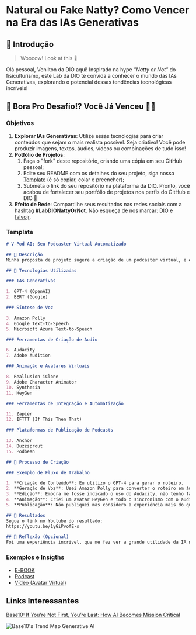 # Natural ou Fake Natty? Como Vencer na Era das IAs Generativas

## 🚀 Introdução

> Woooow! Look at this 👀

Olá pessoal, Venilton da DIO aqui! Inspirado na hype _"Natty or Not"_ do fisiculturismo, este Lab da DIO te convida a conhecer o mundo das IAs Generativas, explorando o potencial dessas tendências tecnológicas incríveis!

## 🎯 Bora Pro Desafio!? Você Já Venceu 💪🤓

### Objetivos

1. **Explorar IAs Generativas**: Utilize essas tecnologias para criar conteúdos que sejam o mais realista possível. Seja criativo! Você pode produzir imagens, textos, áudios, vídeos ou combinações de tudo isso!
1. **Potfólio de Projetos**:
    1. Faça o "fork" deste repositório, criando uma cópia em seu GitHub pessoal;
    2. Edite seu README com os detalhes do seu projeto, siga nosso [Template](#template) (é só copiar, colar e preencher);
    3. Submeta o link do seu repositório na plataforma da DIO. Pronto, você acabou de fortalecer seu portfólio de projetos nos perfis do GitHub e DIO 🚀
1. **Efeito de Rede**: Compartilhe seus resultados nas redes sociais com a hashtag **#LabDIONattyOrNot**. Não esqueça de nos marcar: [DIO](https://www.linkedin.com/school/dio-makethechange) e [falvojr](https://www.linkedin.com/in/falvojr).

### Template

```markdown
# V-Pod AI: Seu Podcaster Virtual Automatizado

## 📒 Descrição
Minha proposta de projeto sugere a criação de um podcaster virtual, e essa foi a escolha levando em conta o meu próprio nível de introspecção.

## 🤖 Tecnologias Utilizadas

### IAs Generativas

1. GPT-4 (OpenAI)
2. BERT (Google)

### Síntese de Voz

3. Amazon Polly
4. Google Text-to-Speech
5. Microsoft Azure Text-to-Speech

### Ferramentas de Criação de Áudio

6. Audacity
7. Adobe Audition

### Animação e Avatares Virtuais

8. Reallusion iClone
9. Adobe Character Animator
10. Synthesia
11. HeyGen

### Ferramentas de Integração e Automatização

11. Zapier
12. IFTTT (If This Then That)

### Plataformas de Publicação de Podcasts

13. Anchor
14. Buzzsprout
15. Podbean

## 🧐 Processo de Criação

### Exemplo de Fluxo de Trabalho

1. **Criação de Conteúdo**: Eu utilizo o GPT-4 para gerar o roteiro.
2. **Geração de Voz**: Usei Amazon Polly para converter o roteiro em áudio.
3. **Edição**: Embora me fosse indicado o uso do Audacity, não tenho familiaridade com edição de audios. =(
4. **Animação**: Criei um avatar HeyGen e todo o sincronismo com o audio se deu automaticamente. Não foi necessário usar o Roteiro convertido pra audio que havia feito no Amazon Polly(Text-to-Speech), pois o próprio HeyGen já tem este recurso integrado!
5. **Publicação**: Não publiquei mas considero a experiência mais do que valiosa.

## 🚀 Resultados
Segue o link no Youtube do resultado:
https://youtu.be/1yGiPvofE-s

## 💭 Reflexão (Opcional)
Foi uma experiência incrivel, que me fez ver a grande utilidade da IA no nosso cotidiano.
```

### Exemplos e Insigths

- [E-BOOK](/exemplos/E-BOOK.md)
- [Podcast](/exemplos/PODCAST.md)
- [Vídeo (Avatar Virtual)](/exemplos/VIDEO.md)

## Links Interessantes

[Base10: If You’re Not First, You’re Last: How AI Becomes Mission Critical](https://base10.vc/post/generative-ai-mission-critical/)

![Base10's Trend Map Generative AI](https://github.com/digitalinnovationone/lab-natty-or-not/assets/730492/f4df26e8-f8f7-4419-8252-c69d73ea930c)
